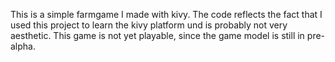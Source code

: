 This is a simple farmgame I made with kivy. The code reflects the fact that I used this project to learn the kivy platform und is probably not very aesthetic. This game is not yet playable, since the game model is still in pre-alpha.
